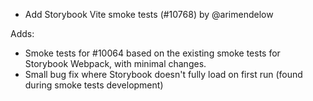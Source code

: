 - Add Storybook Vite smoke tests (#10768) by @arimendelow

Adds:
- Smoke tests for #10064 based on the existing smoke tests for Storybook Webpack, with minimal changes.
- Small bug fix where Storybook doesn't fully load on first run (found during smoke tests development)
